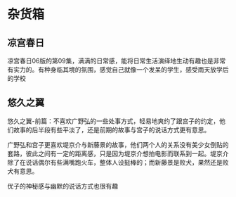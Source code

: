 # 杂货箱

## 凉宫春日

凉宫春日06版的第09集，满满的日常感，能将日常生活演绎地生动有趣也是非常有实力的。有种身临其境的氛围，感觉自己就像一个发呆的学生，感受雨天放学后的学校

## 悠久之翼

悠久之翼-前篇：不喜欢广野弘的一些处事方式，轻易地爽约了跟宫子的约定，他们故事的后半段有些平淡了，还是前期的故事与宫子的说话方式更有意思。

广野弘和宫子更喜欢堤京介与新藤景的故事，他们两个人的关系没有美少女倒贴的套路，彼此之间有一定的距离感，只是因为堤京介想拍电影而联系到一起。堤京介除了在说话偶尔有些满嘴跑火车，整体人设挺棒的；而新藤景是败犬，果然还是败犬有意思。

优子的神秘感与幽默的说话方式也很有趣
